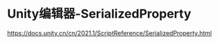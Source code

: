 # Unity编辑器-SerializedProperty

<https://docs.unity.cn/cn/2021.1/ScriptReference/SerializedProperty.html>
